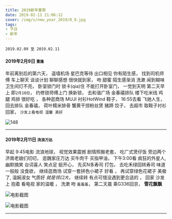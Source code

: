 ```yaml
---
title: 2019新年重聚
date: 2019-02-11 21:06:12
cover: /img/s/new_year_2019/0_0.jpg
tags: 
- 节日 
- 新年
---
```


` 2019.02.09 至 2019.02.11 `

#### 2019年2月9日 `重逢`

年前离别后的第六天，
遥墙机场 星巴克等待 出口相见 你有陌生感，
找到司机师傅 车上聊天 谈谈计划 聊聊感想 很快就到家，
吻 甜蜜 陌生感渐消  洗漱 闻到糊味 卫生间灯不亮，
卧室锁门时 锁卡(qia)住 不能打开卧室门，
一觉到天明 第二天早上 即`2月10日`，
约修锁师傅上门 换新锁，
去和谐广场 金春禧排队 楼下吃米线 鸡腿 鸡排 很好吃 ，
各种逛商场 MUJI 衬衫HotWind 鞋子，
16:55去看 飞驰人生，
回去排队 金春禧，
荷叶糯米排骨 蟹黄干捞粉丝煲 猪蹄 饺子，
去超市 取鞋子衬衫 回家， 
`沙发上看电视 温馨 美好`

![148](/img/s/new_year_2019/0_1.jpg "在一起的第148天")

---

#### 2019年2月11日 `流浪万达`

早起 9:45电影 流浪地球，
视觉效果震撼 剧情照搬老套，
吃广式煲仔饭 旁边两个济南老娘们叨叨，
逛魏家庄万达 买牛肉干 买指甲油，
下午3:00看 疯狂的外星人,
幽默搞笑 台词喜人 笑点足 挺开心，
先买N多寿司 打包，
去吃禾绿回转寿司 味道一般般 没食欲，
继续逛商场 试穿一套拼色小裙子 好看 ，
再试穿绿色花裙子 美极了,
温婉淑女 气质好 _就是领口大_，
继续转 有点可惜没遇到更合适的 ，
回家 沙发上 抱着 看电视 家的温暖 ，
洗漱 吻 `羞羞羞`，
第二天晨 乘G336回京，
__雪花飘飘__ 


![电影截图](/img/s/new_year_2019/0_2.jpg "电影截图")

![电影截图](/img/s/new_year_2019/0_3.jpg "电影截图")


***